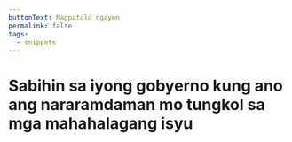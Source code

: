 ```yaml
---
buttonText: Magpatala ngayon
permalink: false
tags:
  - snippets
---
```

# Sabihin sa iyong gobyerno kung ano ang nararamdaman mo tungkol sa mga mahahalagang isyu